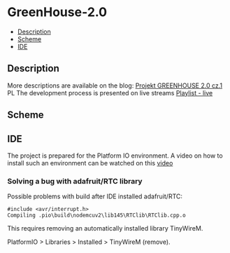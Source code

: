 # GreenHouse-2.0
* [Description](#Description)
* [Scheme](#Scheme)
* [IDE](#IDE)

## Description

More descriptions are available on the blog: [Projekt GREENHOUSE 2.0 cz.1](http://www.inzynierdomu.pl/projekt-greenhouse-2-0-cz-1/) PL
The development process is presented on live streams [Playlist - live](https://www.youtube.com/playlist?list=PLZ7-be74MkEyWofOm7bbRsfblTcDVo8DT)

## Scheme

## IDE
The project is prepared for the Platform IO environment. A video on how to install such an environment can be watched on this [video](https://youtu.be/Em9NuebT2Kc)

### Solving a bug with adafruit/RTC library
Possible problems with build after IDE installed adafruit/RTC:
```
#include <avr/interrupt.h> 
Compiling .pio\build\nodemcuv2\lib145\RTClib\RTClib.cpp.o
```
This requires removing an automatically installed library TinyWireM.

PlatformIO > Libraries > Installed > TinyWireM (remove).

